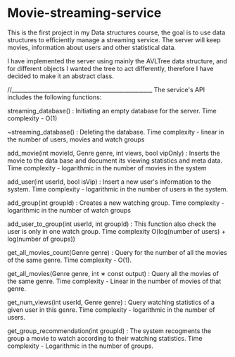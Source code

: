 # Movie-streaming-service
This is the first project in my Data structures course, the goal is to use data structures to efficiently manage a streaming service.
The server will keep movies, information about users and other statistical data.

I have implemented the server using mainly the AVLTree data structure, and for different objects I wanted the tree to act differently,
therefore I have decided to make it an abstract class.


//__________________________________________________
The service's API includes the following functions:

streaming_database() :
Initiating an empty database for the server.
Time complexity - O(1)

~streaming_database() :
Deleting the database.
Time complexity - linear in the number of users, movies and watch groups

add_movie(int movieId, Genre genre, int views, bool vipOnly) :
Inserts the movie to the data base and document its viewing statistics and meta data.
Time complexity - logarithmic in the number of movies in the system

add_user(int userId, bool isVip) :
Insert a new user's information to the system.
Time complexity - logarithmic in the number of users in the system.

add_group(int groupId) :
Creates a new watching group.
Time complexity - logarithmic in the number of watch groups

add_user_to_group(int userId, int groupId) :
This function also check the user is only in one watch group.
Time complexity O(log(number of users) + log(number of groups))

get_all_movies_count(Genre genre) : 
Query for the number of all the movies of the same genre.
Time complexity - O(1).

get_all_movies(Genre genre, int ∗ const output) : 
Query all the movies of the same genre.
Time complexity - Linear in the number of movies of that genre.

get_num_views(int userId, Genre genre) : 
Query watching statistics of a given user in this genre.
Time complexity - logarithmic in the number of users.

get_group_recommendation(int groupId) : 
The system recogments the group a movie to watch according to their watching statistics.
Time complexity - Logarithmic in the number of groups.

